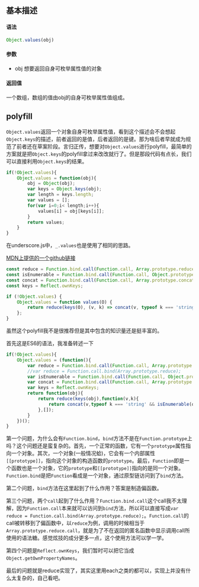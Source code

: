 ## 基本描述

#### 语法

```javascript
Object.values(obj)
```

#### 参数

* obj 想要返回自身可枚举属性值的对象

#### 返回值

一个数组，数组的值由obj的自身可枚举属性值组成。

## polyfill

```Object.values```返回一个对象自身可枚举属性值，看到这个描述会不会想起```Object.keys```的描述，前者返回的是值，后者返回的是键。那为啥后者早就成为规范了前者还在草案阶段。言归正传，想要对```Object.values```进行polyfill，最简单的方案就是把```Object.keys```的polyfill拿过来改改就行了。但是那段代码有点长，我们可以直接利用```Object.keys```的结果。

```javascript
if(!Object.values){
	Object.values = function(obj){
		obj = Object(obj);
		var keys = Object.keys(obj);
		var length = keys.length;
		var values = [];
		for(var i=0;i< length;i++){
			values[i] = obj[keys[i]];
		}
		return values;
	}
}
```

在underscore.js中，```_.values```也是使用了相同的思路。


[MDN上提供的一个github链接](https://github.com/tc39/proposal-object-values-entries/blob/master/polyfill.js)


```javascript
const reduce = Function.bind.call(Function.call, Array.prototype.reduce);
const isEnumerable = Function.bind.call(Function.call, Object.prototype.propertyIsEnumerable);
const concat = Function.bind.call(Function.call, Array.prototype.concat);
const keys = Reflect.ownKeys;

if (!Object.values) {
	Object.values = function values(O) {
		return reduce(keys(O), (v, k) => concat(v, typeof k === 'string' && isEnumerable(O, k) ? [O[k]] : []), []);
	};
}
```

虽然这个polyfill我不是很推荐但是其中包含的知识量还是挺丰富的。

首先这是ES6的语法，我准备转述一下

```javascript
if(!Object.values){
	Object.values = (function(){
		var reduce = Function.bind.call(Function.call, Array.prototype.reduce);
		//var reduce = Function.call.bind(Array.prototype.reduce);
		var isEnumerable = Function.bind.call(Function.call, Object.prototype.propertyIsEnumerable);
		var concat = Function.bind.call(Function.call, Array.prototype.concat);
		var keys = Reflect.ownKeys;
		return function(obj){
			return reduce(keys(obj),function(v,k){
				return concat(v,typeof k === 'string' && isEnumerable(obj,k)?[obj[k]]:[]    );
			},[]);
		}
	})();
}
```

第一个问题，为什么会有```Function.bind```，```bind```方法不是在```Function.prototype```上吗？这个问题还是蛮复杂的。首先，一个正常的函数，它有一个```prototype```属性指向一个对象。其次，一个对象(一般情况蛤)，它会有一个内部属性```[[prototype]]```，指向这个对象的构造函数的```prototype```。最后，```Function```即是一个函数也是一个对象，它的```prototype```和```[[prototype]]```指向的是同一个对象。```Function.bind```是把```Function```看成是一个对象，通过原型链访问到了```bind```方法。

第二个问题，```bind```方法在这里起到了什么作用？答案是制造偏函数。

第三个问题，两个```call```起到了什么作用？```Function.bind.call```这个call我不太理解，因为```Function.call```本来就可以访问到```bind```方法，所以可以直接写成```var reduce = Function.call.bind(Array.prototype.reduce);```。```Function.call```的call被转移到了偏函数中，以```reduce```为例，调用的时候相当于```Array.prototype.reduce.call```，就是为了不在返回的匿名函数中显示调用call所使用的语法糖。感觉炫技的成分更多一点，这个使用方法可以学一学。

第四个问题是```Reflect.ownKeys```，我们暂时可以把它当成```Object.getOwnPropertyNames```。

最后的问题就是reduce实现了，其实这里用each之类的都可以，实现上并没有什么太复杂的，自己看吧。